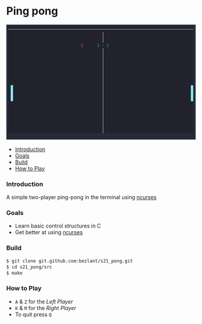 # Ping pong

![Ping Pong preview](assets/preview.png)

* [Introduction](#introduction)
* [Goals](#goals)
* [Build](#build)
* [How to Play](#how-to-play)

### Introduction

A simple two-player ping-pong in the terminal using [ncurses](https://en.wikipedia.org/wiki/Ncurses) 

### Goals
- Learn basic control structures in C
- Get better at using [ncurses](https://tldp.org/HOWTO/NCURSES-Programming-HOWTO/)  

### Build

```
$ git clone git.github.com:bezlant/s21_pong.git
$ cd s21_pong/src
$ make
```

### How to Play
* `A` & `Z` for the *Left Player* 
* `K` & `M` for the *Right Player*
* To quit press `Q`
